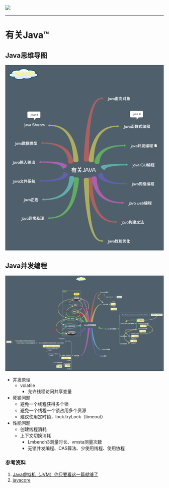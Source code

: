 ![](java__history.png)

---

# 有关Java™

## Java思维导图

![](有关java.png)

## Java并发编程
![](Java并发编程.png)

- 并发原理
	- volatile
		- 允许线程访问共享变量
- 死锁问题
	- 避免一个线程获得多个锁
	- 避免一个线程一个锁占用多个资源
	- 建议使用定时锁，lock.tryLock（timeout）
- 性能问题
	- 创建线程消耗
	- 上下文切换消耗
		- Lmbench3测量时长、vmsta测量次数
		- 无锁并发编程、CAS算法、少使用线程、使用协程

### 参考资料
1. [Java虚拟机（JVM）你只要看这一篇就够了](https://blog.csdn.net/qq_41701956/article/details/81664921)
2. [javacore](https://github.com/dunwu/javacore)